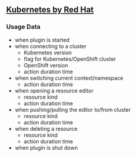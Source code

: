 ## [Kubernetes by Red Hat](https://github.com/redhat-developer/intellij-kubernetes)

### Usage Data

* when plugin is started
* when connecting to a cluster
    * Kubernetes version
    * flag for Kubernetes/OpenShift cluster
    * OpenShift version
    * action duration time
* when switching current context/namespace
    * action duration time
* when opening a resource editor
    * resource kind
    * action duration time
* when pushing/pulling the editor to/from cluster
    * resource kind
    * action duration time
* when deleting a resource
    * resource kind
    * action duration time
* when plugin is shut down
